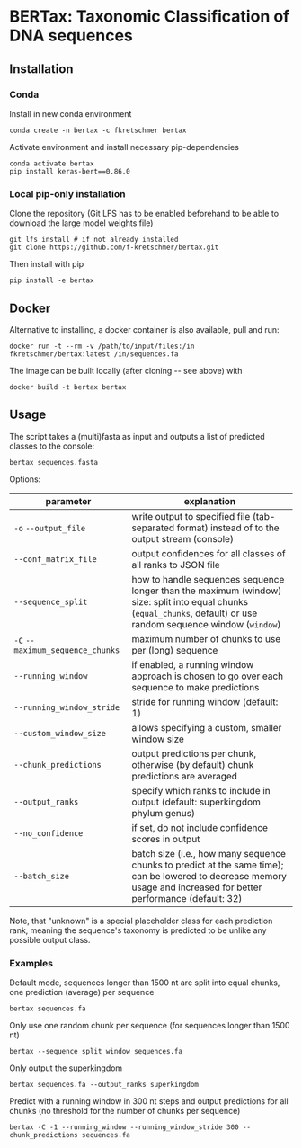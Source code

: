 # BERTax: Taxonomic Classification of DNA sequences

## Installation
### Conda
Install in new conda environment 
```shell
conda create -n bertax -c fkretschmer bertax
```

Activate environment and install necessary pip-dependencies
```shell
conda activate bertax
pip install keras-bert==0.86.0
```

### Local pip-only installation

Clone the repository (Git LFS has to be enabled beforehand to be able to download the large model weights file)
```shell
git lfs install # if not already installed
git clone https://github.com/f-kretschmer/bertax.git
```

Then install with pip
```shell
pip install -e bertax
```

## Docker

Alternative to installing, a docker container is also available, pull and run:
```shell
docker run -t --rm -v /path/to/input/files:/in fkretschmer/bertax:latest /in/sequences.fa
```

The image can be built locally (after cloning -- see above) with
```shell
docker build -t bertax bertax
```

## Usage

The script takes a (multi)fasta as input and outputs a list of predicted classes to the console:
```shell
bertax sequences.fasta
```

Options:
<table>
<thead><tr><th>parameter</th><th>explanation</th></tr></thead>
<tbody>
<tr><td><code>-o</code> <code>--output_file</code></td><td>write output to specified file (tab-separated format) instead of to the output stream (console)</td></tr>
<tr><td><code>--conf_matrix_file</code></td><td>output confidences for all classes of all ranks to JSON file</td></tr>
<tr><td><code>--sequence_split</code></td><td>how to handle sequences sequence longer than the maximum (window) size: split into equal chunks (<code>equal_chunks</code>, default) or use random sequence window (<code>window</code>)</td></tr>
<tr><td><code>-C</code> <code>--maximum_sequence_chunks</code></td><td>maximum number of chunks to use per (long) sequence</td></tr>
<tr><td><code>--running_window</code></td><td>if enabled, a running window approach is chosen to go over each sequence to make predictions</td></tr>
<tr><td><code>--running_window_stride</code></td><td>stride for running window (default: 1)</td></tr>
<tr><td><code>--custom_window_size</code></td><td>allows specifying a custom, smaller window size</td></tr>
<tr><td><code>--chunk_predictions</code></td><td>output predictions per chunk, otherwise (by default) chunk predictions are averaged</td></tr>
<tr><td><code>--output_ranks</code></td><td>specify which ranks to include in output (default: superkingdom phylum genus)</td></tr>
<tr><td><code>--no_confidence</code></td><td>if set, do not include confidence scores in output</td></tr>
<tr><td><code>--batch_size</code></td><td>batch size (i.e., how many sequence chunks to predict at the same time); can be lowered to decrease memory usage and increased for better performance (default: 32)</td></tr>
</tbody>
</table>

Note, that "unknown" is a special placeholder class for each prediction rank, meaning the sequence's taxonomy is predicted to be unlike any possible output class.

### Examples

Default mode, sequences longer than 1500 nt are split into equal chunks, one prediction (average) per sequence
```shell
bertax sequences.fa
```

Only use one random chunk per sequence (for sequences longer than 1500 nt)
```shell
bertax --sequence_split window sequences.fa
```

Only output the superkingdom

```shell
bertax sequences.fa --output_ranks superkingdom
```

Predict with a running window in 300 nt steps and output predictions for all chunks (no threshold for the number of chunks per sequence)

```shell
bertax -C -1 --running_window --running_window_stride 300 --chunk_predictions sequences.fa
```

